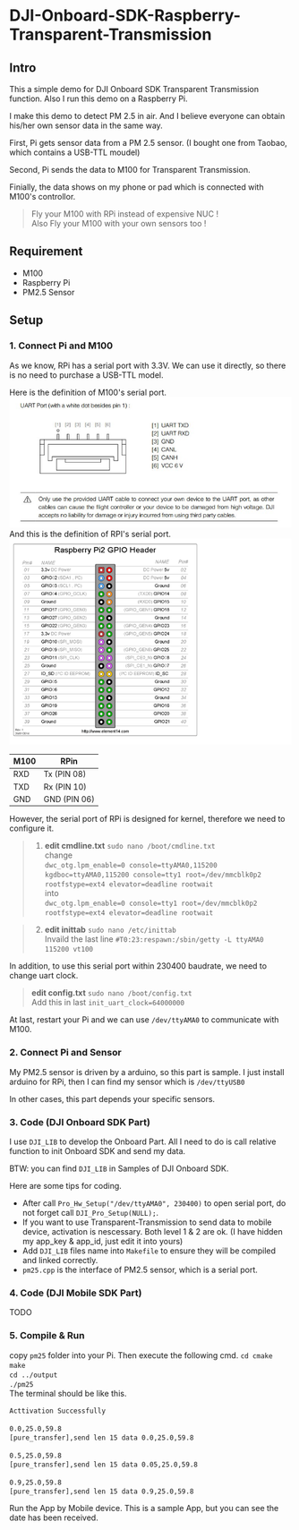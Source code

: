 # DJI-Onboard-SDK-Raspberry-Transparent-Transmission

## Intro

This a simple demo for DJI Onboard SDK Transparent Transmission function. Also I run this demo on a Raspberry Pi.

I make this demo to detect PM 2.5 in air. And I believe everyone can obtain his/her own sensor data in the same way.

First, Pi gets sensor data from a PM 2.5 sensor. (I bought one from Taobao, which contains a USB-TTL moudel)

Second, Pi sends the data to M100 for Transparent Transmission.

Finially, the data shows on my phone or pad which is connected with M100's controllor.


>Fly your M100 with RPi instead of expensive NUC !   
>Also Fly your M100 with your own sensors too !

## Requirement

+ M100
+ Raspberry Pi
+ PM2.5 Sensor

## Setup

### 1. Connect Pi and M100  

   As we know, RPi has a serial port with 3.3V. We can use it directly, so there is no need to purchase a USB-TTL model.  

   Here is the definition of M100's serial port.   
![m100_serial_port](pic/M100.jpg)  
   And this is the definition of RPI's serial port.
![rpi_serial_port](pic/raspberry.png)  

   |M100|RPin| 
   |----|----|  
   |RXD  | Tx  (PIN 08)| 
   |TXD  | Rx  (PIN 10)| 
   |GND | GND (PIN 06)|

   However, the serial port of RPi is designed for kernel, therefore we need to configure it.  
   >1. **edit cmdline.txt**  `sudo nano /boot/cmdline.txt`  
   change   
   `dwc_otg.lpm_enable=0 console=ttyAMA0,115200 kgdboc=ttyAMA0,115200 console=tty1 root=/dev/mmcblk0p2 rootfstype=ext4 elevator=deadline rootwait`    
   into  
   `dwc_otg.lpm_enable=0 console=tty1 root=/dev/mmcblk0p2 rootfstype=ext4 elevator=deadline rootwait`

   >2. **edit inittab** `sudo nano /etc/inittab`  
   Invaild the last line `#T0:23:respawn:/sbin/getty -L ttyAMA0 115200 vt100`

   In addition, to use this serial port within 230400 baudrate, we need to change uart clock.
   > **edit config.txt** `sudo nano /boot/config.txt`  
   > Add this in last `init_uart_clock=64000000`

   At last, restart your Pi and we can use `/dev/ttyAMA0` to communicate with M100.

### 2. Connect Pi and Sensor 
  My PM2.5 sensor is driven by a arduino, so this part is sample. I just install arduino for RPi, then I can find my sensor which is `/dev/ttyUSB0`

  In other cases, this part depends your specific sensors.

### 3. Code (DJI Onboard SDK Part)

  I use `DJI_LIB` to develop the Onboard Part. All I need to do is call relative function to init Onboard SDK and send my data.

  BTW: you can find `DJI_LIB` in Samples of DJI Onboard SDK. 

  Here are some tips for coding.

  +  After call `Pro_Hw_Setup("/dev/ttyAMA0", 230400)` to open serial port, do not forget call `DJI_Pro_Setup(NULL);`.
  +  If you want to use Transparent-Transmission to send data to mobile device, activation is nescessary. Both level 1 & 2 are ok. (I have hidden my app_key & app_id, just edit it into yours)
  +  Add `DJI_LIB` files name into `Makefile` to ensure they will be compiled and linked correctly.
  +  `pm25.cpp` is the interface of PM2.5 sensor, which is a serial port. 

### 4. Code (DJI Mobile SDK Part)
  TODO
### 5. Compile & Run  
copy `pm25` folder into your Pi.
Then execute the following cmd. 
  `cd cmake`  
  `make`  
  `cd ../output`  
  `./pm25`  
The terminal should be like this.
~~~
Acttivation Successfully

0.0,25.0,59.8
[pure_transfer],send len 15 data 0.0,25.0,59.8

0.5,25.0,59.8
[pure_transfer],send len 15 data 0.05,25.0,59.8

0.9,25.0,59.8
[pure_transfer],send len 15 data 0.9,25.0,59.8
~~~
Run the App by Mobile device.
This is a sample App, but you can see the date has been received.